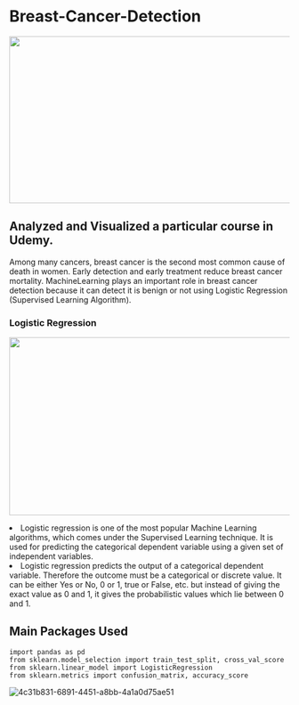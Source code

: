 # Breast-Cancer-Detection

<p align="center">
  <img  src="https://user-images.githubusercontent.com/78891081/227557114-d8256b00-b03e-4a56-88b7-2954fbfe69f6.jpeg" width = "600" height = "300" >
</p>

## Analyzed and Visualized a particular course in Udemy.
Among many cancers, breast cancer is the second most common cause of death in women. Early detection and early treatment reduce breast cancer mortality. MachineLearning plays an important role in breast cancer detection because it can detect it is benign or not using Logistic Regression (Supervised Learning Algorithm).
  
### Logistic Regression

<p align="center">
  <img  src="https://user-images.githubusercontent.com/78891081/227564652-cb467568-7f5b-4238-9d5e-5bdc30402600.png" width = "840" height = "320" >
</p>

<li>Logistic regression is one of the most popular Machine Learning algorithms, which comes under the Supervised Learning technique. It is used for predicting the categorical dependent variable using a given set of independent variables.
  
<li>Logistic regression predicts the output of a categorical dependent variable. Therefore the outcome must be a categorical or discrete value. It can be either Yes or No, 0 or 1, true or False, etc. but instead of giving the exact value as 0 and 1, it gives the probabilistic values which lie between 0 and 1.

## Main Packages Used
  
```
import pandas as pd
from sklearn.model_selection import train_test_split, cross_val_score
from sklearn.linear_model import LogisticRegression
from sklearn.metrics import confusion_matrix, accuracy_score
```
![4c31b831-6891-4451-a8bb-4a1a0d75ae51](https://user-images.githubusercontent.com/78891081/227564652-cb467568-7f5b-4238-9d5e-5bdc30402600.png)
